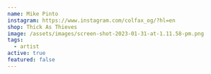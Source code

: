```yaml
---
name: Mike Pinto
instagram: https://www.instagram.com/colfax_og/?hl=en
shop: Thick As Thieves
image: /assets/images/screen-shot-2023-01-31-at-1.11.58-pm.png
tags:
  - artist
active: true
featured: false
---
```

